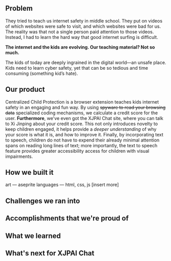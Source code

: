 ## Problem
They tried to teach us internet safety in middle school. They put on videos of which websites were safe to visit, and which websites were bad for us. 
The reality was that not a single person paid attention to those videos. Instead, I had to learn the hard way that good internet surfing is difficult.

**The internet and the kids are evolving. Our teaching material? Not so much.**

The kids of today are deeply ingrained in the digital world—an unsafe place. Kids need to learn cyber safety, yet that can be so tedious and time consuming (something kid’s hate).

## Our product
Centralized Child Protection is a browser extension teaches kids internet safety in an engaging and fun way. By using ~~spyware to read your browsing data~~ specialized coding mechanisms, we calculate a credit score for the user. 
**Furthermore**, we've even got the XJPAI Chat site, where you can talk to Xi Jinping about your credit score. This not only introduces novelty to keep children engaged, it helps provide a _deeper understanding_ of why your score is what it is, and how to improve it. Finally, by incorporating text to speech, children do not have to expend their already minimal attention spans on reading long lines of text; more importantly, the text to speech feature provides greater accessibility access for children with visual impairments.

## How we built it
art — aseprite
languages — html, css, js
[insert more]

## Challenges we ran into


## Accomplishments that we're proud of

## What we learned

## What's next for XJPAI Chat
